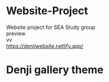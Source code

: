 # Website-Project
Website project for SEA Study group
<br> preview
<br> vv
<br> https://denjiwebsite.netlify.app/
# Denji gallery theme
